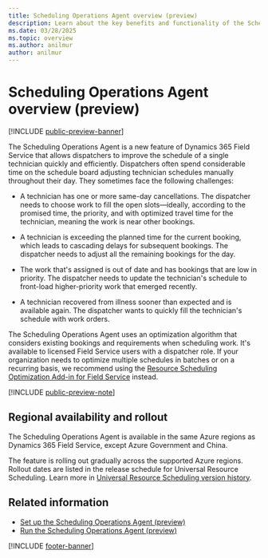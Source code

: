```yaml
---
title: Scheduling Operations Agent overview (preview)
description: Learn about the key benefits and functionality of the Scheduling Operations Agent for Dynamics 365 Field Service.
ms.date: 03/28/2025
ms.topic: overview
ms.author: anilmur
author: anilmur
---
```


# Scheduling Operations Agent overview (preview)

[!INCLUDE [public-preview-banner](../includes/public-preview-banner.md)]

The Scheduling Operations Agent is a new feature of Dynamics 365 Field Service that allows dispatchers to improve the schedule of a single technician quickly and efficiently. Dispatchers often spend considerable time on the schedule board adjusting technician schedules manually throughout their day. They sometimes face the following challenges:

- A technician has one or more same-day cancellations. The dispatcher needs to choose work to fill the open slots&mdash;ideally, according to the promised time, the priority, and with optimized travel time for the technician,  meaning the work is near other bookings.

- A technician is exceeding the planned time for the current booking, which leads to cascading delays for subsequent bookings. The dispatcher needs to adjust all the remaining bookings for the day.

- The work that's assigned is out of date and has bookings that are low in priority. The dispatcher needs to update the technician's schedule to front-load higher-priority work that emerged recently.

- A technician recovered from illness sooner than expected and is available again. The dispatcher wants to quickly fill the technician's schedule with work orders.

The Scheduling Operations Agent uses an optimization algorithm that considers existing bookings and requirements when scheduling work. It's available to licensed Field Service users with a dispatcher role. If your organization needs to optimize multiple schedules in batches or on a recurring basis, we recommend using the [Resource Scheduling Optimization Add-in for Field Service](rso-overview.md) instead.

[!INCLUDE [public-preview-note](../includes/public-preview-note.md)]

## Regional availability and rollout

The Scheduling Operations Agent is available in the same Azure regions as Dynamics 365 Field Service, except Azure Government and China.

The feature is rolling out gradually across the supported Azure regions. Rollout dates are listed in the release schedule for Universal Resource Scheduling. Learn more in [Universal Resource Scheduling version history](field-service-version-history-resource-scheduling.md).

## Related information

- [Set up the Scheduling Operations Agent (preview)](soa-setup.md)
- [Run the Scheduling Operations Agent (preview)](soa-run.md)

[!INCLUDE [footer-banner](../includes/footer-banner.md)]
